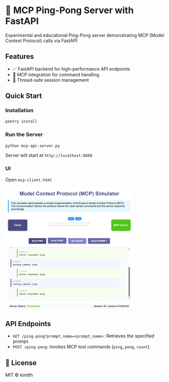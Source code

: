 # 🏓 MCP Ping-Pong Server with FastAPI

Experimental and educational Ping-Pong server demonstrating MCP (Model Context Protocol) calls via FastAPI

## Features

- ✅ FastAPI backend for high-performance API endpoints
- 🔄 MCP integration for command handling
- 🔐 Thread-safe session management

## Quick Start

### Installation

```bash
poetry install
```

### Run the Server

```bash
python mcp-api-server.py
```

Server will start at `http://localhost:8080`

### UI

Open `mcp-client.html`

<img alt="ui" src="doc/pingpong-ui.png" width="400"/>

## API Endpoints

- `GET /ping-pong?prompt_name=<prompt_name>`: Retrieves the specified prompt.
- `POST /ping-pong`: Invokes MCP tool commands (`ping`, `pong`, `count`).

## 📄 License

MIT © kimtth